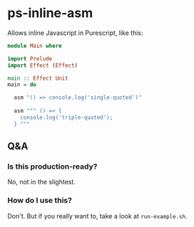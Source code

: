 # ps-inline-asm

Allows inline Javascript in Purescript, like this:

```purs
module Main where

import Prelude
import Effect (Effect)

main :: Effect Unit
main = do

  asm "() => console.log('single-quoted')"
  
  asm """ () => {
    console.log('triple-quoted');
  } """
```

## Q&A

### Is this production-ready?

No, not in the slightest.

### How do I use this?

Don't. But if you really want to, take a look at `run-example.sh`.

